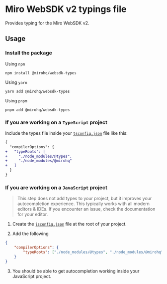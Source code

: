 # Miro WebSDK v2 typings file

Provides typing for the Miro WebSDK v2.

## Usage

### Install the package

Using `npm`

```
npm install @mirohq/websdk-types
```

Using `yarn`

```
yarn add @mirohq/websdk-types
```

Using `pnpm`

```
pnpm add @mirohq/websdk-types
```

### If you are working on a `TypeScript` project

Include the types file inside your [`tsconfig.json`](https://www.typescriptlang.org/docs/handbook/tsconfig-json.html)
file like this:

```diff
{
  "compilerOptions": {
+   "typeRoots": [
+     "./node_modules/@types",
+     "./node_modules/@mirohq"
+   ]
  }
}
```

### If you are working on a `JavaScript` project

> This step does not add types to your project, but it improves your autocompletion experience. This typically works
> with all modern editors & IDEs. If you encounter an issue, check the documentation for your editor.

1. Create the [`jsconfig.json`](https://code.visualstudio.com/docs/languages/jsconfig) file at the root of your project.

2. Add the following

```json
{
	"compilerOptions": {
		"typeRoots": ["./node_modules/@types", "./node_modules/@mirohq"]
	}
}
```

3. You should be able to get autocompletion working inside your JavaScript project.
